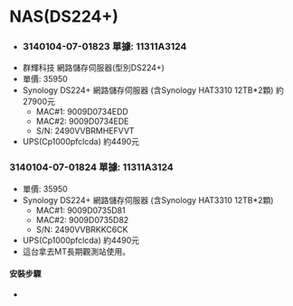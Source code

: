 # NAS(DS224+)

+ ### 3140104-07-01823 單據: 11311A3124
+ 群輝科技 網路儲存伺服器(型別DS224+)
+ 單價: 35950
+ Synology DS224+ 網路儲存伺服器 (含Synology HAT3310 12TB*2顆) 約27900元 
  + MAC#1: 9009D0734EDD
  + MAC#2: 9009D0734EDE
  + S/N: 2490VVBRMHEFVVT
+ UPS(Cp1000pfclcda) 約4490元

### 3140104-07-01824 單據: 11311A3124
+ 單價: 35950
+ Synology DS224+ 網路儲存伺服器 (含Synology HAT3310 12TB*2顆)
  + MAC#1: 9009D0735D81
  + MAC#2: 9009D0735D82
  + S/N: 2490VVBRKKC6CK
+ UPS(Cp1000pfclcda) 約4490元
+ 這台拿去MT長期觀測站使用。

#### 安裝步驟
+ 
